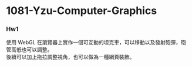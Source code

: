 # 1081-Yzu-Computer-Graphics
### Hw1
使用 WebGL 在瀏覽器上實作一個可互動的坦克車，可以移動以及發射砲彈，砲管高低也可以調整。  
後續可以加上拖拉調整視角，也可以做為一種網頁裝飾。 
